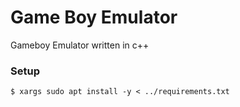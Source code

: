 # Game Boy Emulator
Gameboy Emulator written in c++

### Setup
```
$ xargs sudo apt install -y < ../requirements.txt
```